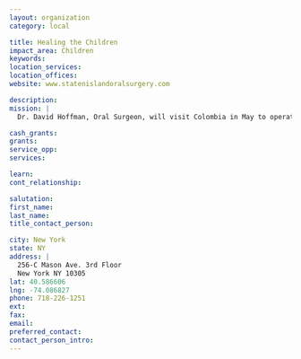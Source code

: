 ```yaml
---
layout: organization
category: local

title: Healing the Children
impact_area: Children
keywords: 
location_services: 
location_offices: 
website: www.statenislandoralsurgery.com

description: 
mission: |
  Dr. David Hoffman, Oral Surgeon, will visit Colombia in May to operate on children to correct disfiguring cleft palates. He is collecting new and gently used sports equipment and uniforms for an orphanage there.

cash_grants: 
grants: 
service_opp: 
services: 

learn: 
cont_relationship: 

salutation: 
first_name: 
last_name: 
title_contact_person: 

city: New York
state: NY
address: |
  256-C Mason Ave. 3rd Floor  
  New York NY 10305
lat: 40.586606
lng: -74.086827
phone: 718-226-1251
ext: 
fax: 
email: 
preferred_contact: 
contact_person_intro: 
---
```

